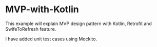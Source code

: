 # MVP-with-Kotlin
This example will explain MVP design pattern with Kotlin, Retrofit and SwifeToRefresh feature.

I have added unit test cases using Mockito.
